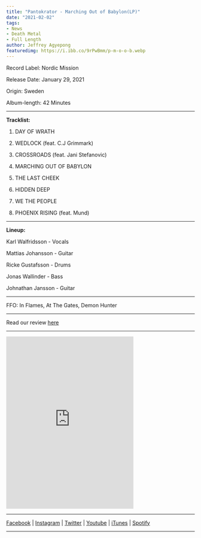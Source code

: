 ```yaml
---
title: "Pantokrator - Marching Out of Babylon(LP)"
date: "2021-02-02"
tags:
- News
- Death Metal
- Full Length
author: Jeffrey Agyepong
featuredimg: https://i.ibb.co/9rPwBmm/p-m-o-o-b.webp
---
```



Record Label: Nordic Mission

Release Date: January 29, 2021

Origin: Sweden

Album-length: 42 Minutes

<hr>

**Tracklist:**

1. DAY OF WRATH

2. WEDLOCK (feat. C.J Grimmark)

3. CROSSROADS (feat. Jani Stefanovic)

4. MARCHING OUT OF BABYLON

5. THE LAST CHEEK

6. HIDDEN DEEP

7. WE THE PEOPLE

8. PHOENIX RISING (feat. Mund)
<hr>

**Lineup:**

Karl Walfridsson - Vocals

Mattias Johansson - Guitar 

Ricke Gustafsson - Drums

Jonas Wallinder - Bass 

Johnathan Jansson - Guitar


<hr>
FFO: In Flames, At The Gates, Demon Hunter



<hr>

Read our review [here](http://localhost:8080/2021/02/03/review-pantokrator-marching-out-of-babylon/)

<hr>

   <iframe style="border: 0; width: 340px; height: 460px;" src="https://bandcamp.com/EmbeddedPlayer/album=2394117014/size=large/bgcol=ffffff/linkcol=0687f5/tracklist=false/transparent=true/" seamless><a href="https://officialpantokrator.bandcamp.com/album/marching-out-of-babylon-3">MARCHING OUT OF BABYLON by PANTOKRATOR</a></iframe>

   <hr>


[Facebook](https://web.facebook.com/Pantokrator?_rdc=1&_rdr) | [Instagram](https://www.instagram.com/pantokratorsweofficial/) | [Twitter](https://twitter.com/PantokratorSwe) | [Youtube](https://www.youtube.com/channel/UCx6_htPQXIVHfiyEG_Onqqw) | [iTunes](https://music.apple.com/us/album/marching-out-of-babylon/1544078484) | [Spotify](https://open.spotify.com/album/2S8LfjWVYhuKVuYVJSoCus?si=7gWyThHBQleiCB4Pb2TDew)



<hr>